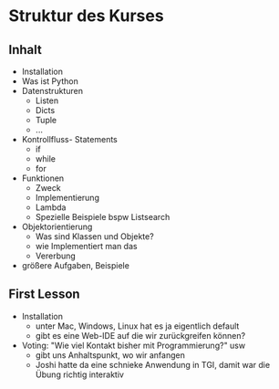 # Struktur des Kurses

## Inhalt

- Installation
- Was ist Python
- Datenstrukturen
  - Listen
  - Dicts
  - Tuple
  - ...
- Kontrollfluss- Statements
  - if
  - while
  - for
- Funktionen
  - Zweck
  - Implementierung
  - Lambda
  - Spezielle Beispiele bspw Listsearch
- Objektorientierung
  - Was sind Klassen und Objekte?
  - wie Implementiert man das
  - Vererbung
- größere Aufgaben, Beispiele

## First Lesson

- Installation
  - unter Mac, Windows, Linux hat es ja eigentlich default
  - gibt es eine Web-IDE auf die wir zurückgreifen können?
- Voting: "Wie viel Kontakt bisher mit Programmierung?" usw
  - gibt uns Anhaltspunkt, wo wir anfangen
  - Joshi hatte da eine schnieke Anwendung in TGI, damit war die Übung richtig interaktiv
